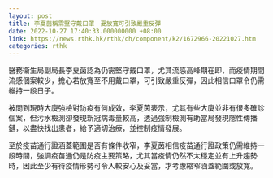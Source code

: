 ```yaml
---
layout: post
title: 李夏茵稱需堅守戴口罩　憂放寬可引致嚴重反彈
date: 2022-10-27 17:40:33.000000000 +08:00
link: https://news.rthk.hk/rthk/ch/component/k2/1672966-20221027.htm
categories: rthk
---
```


醫務衞生局副局長李夏茵認為仍需堅守戴口罩，尤其流感高峰期在即，而疫情期間流感個案較少，擔心若放寬至不用戴口罩，可引致嚴重反彈，因此相信口罩令仍需維持一段日子。

被問到現時大廈強檢對防疫有何成效，李夏茵表示，尤其有些大廈並非有很多確診個案，但污水檢測卻發現新冠病毒量較高，透過強制檢測有助當局發現隱性傳播鏈，以盡快找出患者，給予適切治療，並控制疫情發展。

至於疫苗通行證涵蓋範圍是否有條件收窄，李夏茵相信疫苗通行證政策仍需維持一段時間，強調疫苗通仍是防疫主要策略，尤其當疫情仍然不太穩定並有上升趨勢時，因此至少有待疫情形勢可令人較安心及妥當，才考慮縮窄涵蓋範圍或放寬。
